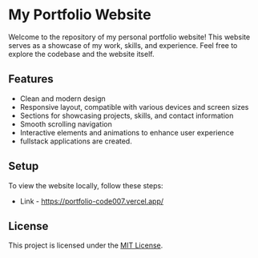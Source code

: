 # My Portfolio Website

Welcome to the repository of my personal portfolio website! This website serves as a showcase of my work, skills, and experience. Feel free to explore the codebase and the website itself.

## Features

- Clean and modern design
- Responsive layout, compatible with various devices and screen sizes
- Sections for showcasing projects, skills, and contact information
- Smooth scrolling navigation
- Interactive elements and animations to enhance user experience
- fullstack applications are created.

## Setup

To view the website locally, follow these steps:
- Link - https://portfolio-code007.vercel.app/

  
## License

This project is licensed under the [MIT License](LICENSE).

